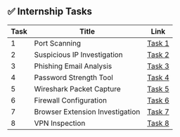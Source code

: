 ## ✅ Internship Tasks

| Task | Title                                | Link |
|------|--------------------------------------|------|
| 1    | Port Scanning                        | [Task 1](./Tasks/Task-1_Port-Scan) |
| 2    | Suspicious IP Investigation          | [Task 2](./Tasks/Task-2_Suspicious-IP) |
| 3    | Phishing Email Analysis              | [Task 3](./Tasks/Task-3_Phishing-Email-Analysis) |
| 4    | Password Strength Tool               | [Task 4](./Tasks/Task-4_Password-Strength-Tool) |
| 5    | Wireshark Packet Capture             | [Task 5](./Tasks/Task-5_Wireshark-Capture) |
| 6    | Firewall Configuration               | [Task 6](./Tasks/Task-6_Firewall-Configuration) |
| 7    | Browser Extension Investigation      | [Task 7](./Tasks/Task-7_Browser-Extension-Review) |
| 8    | VPN Inspection                       | [Task 8](./Tasks/Task-8_VPN_Inspection) |
